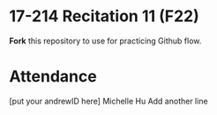 # 17-214 Recitation 11 (F22)
**Fork** this repository to use for practicing Github flow.

# Attendance
[put your andrewID here]
Michelle Hu<binwuh>
Add another line